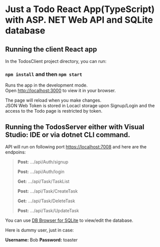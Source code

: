 # Just a Todo React App(TypeScript) with ASP. NET Web API and SQLite database

## Running the client React app

In the TodosClient project directory, you can run:

### `npm install` and then `npm start`

Runs the app in the development mode.\
Open [http://localhost:3000](http://localhost:3000) to view it in your browser.

The page will reload when you make changes.\
JSON Web Token is stored in Locacl storage upon Signup/Login and the access to the Todo page is restricted by token.

## Running the TodosServer either with Visual Studio: IDE or via dotnet CLI command. 
API will run on following port [https://localhost:7008](https://localhost:7008) and here are the endpoins:

> **Post:**  .../api/Auth/signup
> 
> **Post:**  .../api/Auth/login
> 
> **Get:**  .../api/Task/TaskList
> 
> **Post:**  .../api/Task/CreateTask
> 
> **Get:**  .../api/Task/DeleteTask
> 
> **Post:**  .../api/Task/UpdateTask

You can use [DB Browser for SQLite](https://sqlitebrowser.org/) to view/edit the database.


Here is dummy user, just in case:

**Username:** Bob
**Password:** toaster
